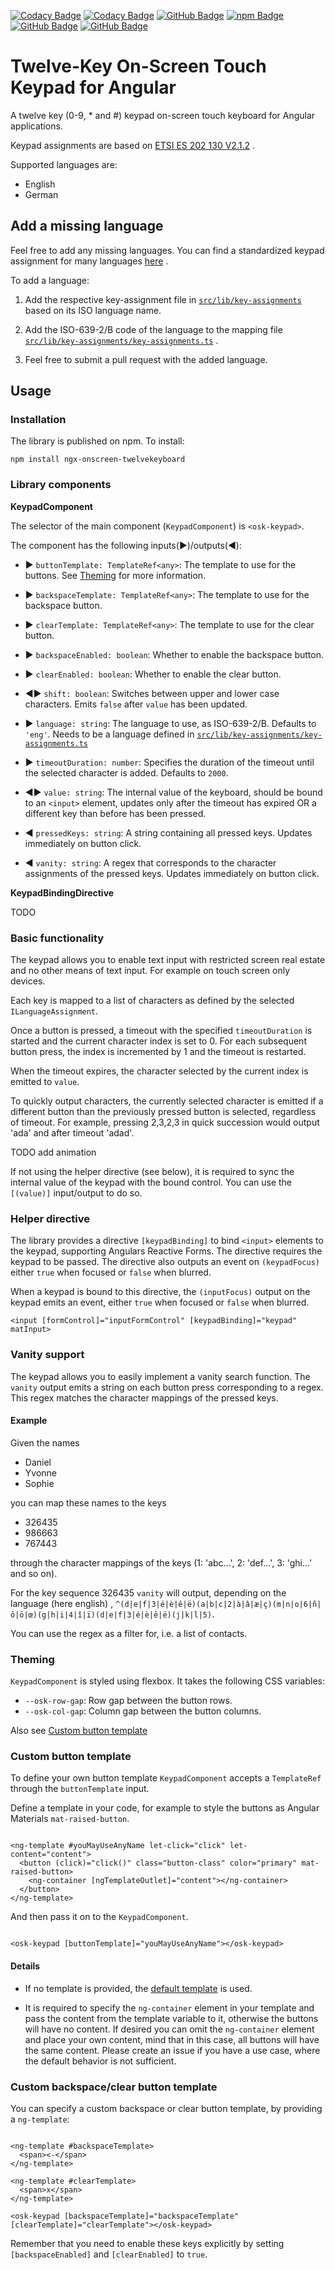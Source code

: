 [![Codacy Badge](https://app.codacy.com/project/badge/Grade/8edee4d60e144332b26db59ab0feb1b3)](https://www.codacy.com/gh/dhoeppe/ngx-onscreen-twelvekeyboard/dashboard?utm_source=github.com&amp;utm_medium=referral&amp;utm_content=dhoeppe/ngx-onscreen-twelvekeyboard&amp;utm_campaign=Badge_Grade)
[![Codacy Badge](https://app.codacy.com/project/badge/Coverage/8edee4d60e144332b26db59ab0feb1b3)](https://www.codacy.com/gh/dhoeppe/ngx-onscreen-twelvekeyboard/dashboard?utm_source=github.com&utm_medium=referral&utm_content=dhoeppe/ngx-onscreen-twelvekeyboard&utm_campaign=Badge_Coverage)
[![GitHub Badge](https://img.shields.io/github/workflow/status/dhoeppe/ngx-onscreen-twelvekeyboard/Publish%20new%20release)](https://github.com/dhoeppe/ngx-onscreen-twelvekeyboard/actions/workflows/npm-publish.yml)
[![npm Badge](https://img.shields.io/npm/dw/ngx-onscreen-twelvekeyboard)](https://www.npmjs.com/package/ngx-onscreen-twelvekeyboard)
[![GitHub Badge](https://img.shields.io/github/license/dhoeppe/ngx-onscreen-twelvekeyboard)](https://github.com/dhoeppe/ngx-onscreen-twelvekeyboard/blob/main/LICENSE)
[![GitHub Badge](https://img.shields.io/github/v/tag/dhoeppe/ngx-onscreen-twelvekeyboard)](https://github.com/dhoeppe/ngx-onscreen-twelvekeyboard/releases)

# Twelve-Key On-Screen Touch Keypad for Angular

A twelve key (0-9, * and #) keypad on-screen touch keyboard for Angular applications.

Keypad assignments are based
on [ETSI ES 202 130 V2.1.2](https://www.etsi.org/deliver/etsi_es/202100_202199/202130/02.01.02_60/es_202130v020102p.pdf)
.

Supported languages are:

- English
- German

## Add a missing language

Feel free to add any missing languages. You can find a standardized keypad assignment for many
languages [here](https://www.etsi.org/deliver/etsi_es/202100_202199/202130/02.01.02_60/es_202130v020102p.pdf)
.

To add a language:

1.  Add the respective key-assignment file
    in [`src/lib/key-assignments`](projects/ngx-onscreen-twelvekeyboard/src/lib/key-assignments)
    based on its ISO language name.

2.  Add the ISO-639-2/B code of the language to the mapping
    file [`src/lib/key-assignments/key-assignments.ts`](projects/ngx-onscreen-twelvekeyboard/src/lib/key-assignments/key-assignments.ts)
    .

3.  Feel free to submit a pull request with the added language.

## Usage

### Installation

The library is published on npm. To install:

```shell
npm install ngx-onscreen-twelvekeyboard
```

### Library components

**KeypadComponent**

The selector of the main component (`KeypadComponent`) is `<osk-keypad>`.

The component has the following inputs(:arrow_forward:)/outputs(:arrow_backward:):

-   :arrow_forward: `buttonTemplate: TemplateRef<any>`: The template to use for the buttons.
    See [Theming](#theming) for more information.

-   :arrow_forward: `backspaceTemplate: TemplateRef<any>`: The template to use for the backspace
    button.

-   :arrow_forward: `clearTemplate: TemplateRef<any>`: The template to use for the clear button.

-   :arrow_forward: `backspaceEnabled: boolean`: Whether to enable the backspace button.

-   :arrow_forward: `clearEnabled: boolean`: Whether to enable the clear button.

-   :arrow_backward::arrow_forward: `shift: boolean`: Switches between upper and lower case
    characters. Emits `false` after `value` has been updated.

-   :arrow_forward: `language: string`: The language to use, as ISO-639-2/B. Defaults to `'eng'`.
    Needs to be a language defined
    in [`src/lib/key-assignments/key-assignments.ts`](projects/ngx-onscreen-twelvekeyboard/src/lib/key-assignments/key-assignments.ts)

-   :arrow_forward: `timeoutDuration: number`: Specifies the duration of the timeout until the
    selected character is added. Defaults to `2000`.

-   :arrow_backward::arrow_forward: `value: string`: The internal value of the keyboard, should be
    bound to an `<input>` element, updates only after the timeout has expired OR a different key
    than before has been pressed.

-   :arrow_backward: `pressedKeys: string`: A string containing all pressed keys. Updates
    immediately on button click.

-   :arrow_backward: `vanity: string`: A regex that corresponds to the character assignments of the
    pressed keys. Updates immediately on button click.

**KeypadBindingDirective**

TODO

### Basic functionality

The keypad allows you to enable text input with restricted screen real estate and no other means of
text input. For example on touch screen only devices.

Each key is mapped to a list of characters as defined by the selected `ILanguageAssignment`.

Once a button is pressed, a timeout with the specified `timeoutDuration` is started and the current
character index is set to 0. For each subsequent button press, the index is incremented by 1 and the
timeout is restarted.

When the timeout expires, the character selected by the current index is emitted to `value`.

To quickly output characters, the currently selected character is emitted if a different button than
the previously pressed button is selected, regardless of timeout. For example, pressing 2,3,2,3 in
quick succession would output 'ada' and after timeout 'adad'.

TODO add animation

If not using the helper directive (see below), it is required to sync the internal value of the
keypad with the bound control. You can use the `[(value)]` input/output to do so.

### Helper directive

The library provides a directive `[keypadBinding]` to bind `<input>` elements to the keypad,
supporting Angulars Reactive Forms. The directive requires the keypad to be passed. The directive
also outputs an event on `(keypadFocus)` either `true` when focused or `false` when blurred.

When a keypad is bound to this directive, the `(inputFocus)` output on the keypad emits an event,
either `true` when focused or `false` when blurred.

```angular2html
<input [formControl]="inputFormControl" [keypadBinding]="keypad" matInput>
```

### Vanity support

The keypad allows you to easily implement a vanity search function. The `vanity` output emits a
string on each button press corresponding to a regex. This regex matches the character mappings of
the pressed keys.

#### Example

Given the names

- Daniel
- Yvonne
- Sophie

you can map these names to the keys

- 326435
- 986663
- 767443

through the character mappings of the keys (1: 'abc...', 2: 'def...', 3: 'ghi...' and so on).

For the key sequence 326435 `vanity` will output, depending on the language (here english)
, `^(d|e|f|3|é|è|ê|ë)(a|b|c|2|à|â|æ|ç)(m|n|o|6|ñ|ô|ö|œ)(g|h|i|4|î|ï)(d|e|f|3|é|è|ê|ë)(j|k|l|5)`.

You can use the regex as a filter for, i.e. a list of contacts.

### Theming <a name="theming"></a>

`KeypadComponent` is styled using flexbox. It takes the following CSS variables:

- `--osk-row-gap`: Row gap between the button rows.
- `--osk-col-gap`: Column gap between the button columns.

Also see [Custom button template](#button-template)

### Custom button template <a name="button-template"></a>

To define your own button template `KeypadComponent` accepts a `TemplateRef` through
the `buttonTemplate` input.

Define a template in your code, for example to style the buttons as Angular
Materials `mat-raised-button`.

```angular2html

<ng-template #youMayUseAnyName let-click="click" let-content="content">
  <button (click)="click()" class="button-class" color="primary" mat-raised-button>
    <ng-container [ngTemplateOutlet]="content"></ng-container>
  </button>
</ng-template>
```

And then pass it on to the `KeypadComponent`.

```angular2html

<osk-keypad [buttonTemplate]="youMayUseAnyName"></osk-keypad>
```

#### Details

-   If no template is provided,
    the [default template](projects/ngx-onscreen-twelvekeyboard/src/lib/keypad/keypad.component.html)
    is used.

-   It is required to specify the `ng-container` element in your template and pass the content from
    the template variable to it, otherwise the buttons will have no content. If desired you can omit
    the `ng-container` element and place your own content, mind that in this case, all buttons will
    have the same content. Please create an issue if you have a use case, where the default behavior
    is not sufficient.

### Custom backspace/clear button template

You can specify a custom backspace or clear button template, by providing a `ng-template`:

```angular2html

<ng-template #backspaceTemplate>
  <span><-</span>
</ng-template>

<ng-template #clearTemplate>
  <span>x</span>
</ng-template>

<osk-keypad [backspaceTemplate]="backspaceTemplate" [clearTemplate]="clearTemplate"></osk-keypad>
```

Remember that you need to enable these keys explicitly by setting `[backspaceEnabled]`
and `[clearEnabled]` to `true`.
